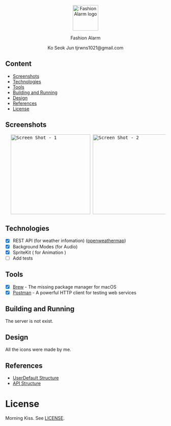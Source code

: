 <p align="center">
  <img src="https://user-images.githubusercontent.com/64264896/197150610-eba4b826-baf8-4a5f-a347-904f1cc9d6f5.png" alt="FashionAlarm logo" height="80">
</p>

<p align="center">
  Fashion Alarm
</p>

<p align="center">
  Ko Seok Jun tjrwns1021@gmail.com
</p>

## Content
- [Screenshots](#screenshots)
- [Technologies](#technologies)
- [Tools](#tools)
- [Building and Running](#building-and-running)
- [Design](#design)
- [References](#references)
- [License](#license)

## Screenshots
<pre>
  <img alt="Screen Shot - 1" src="https://user-images.githubusercontent.com/64264896/197109905-d5559909-cd52-46fa-99dd-6e39a81ecaa1.png" width="250">&nbsp;<img alt="Screen Shot - 2" src="https://user-images.githubusercontent.com/64264896/197117365-68735706-a4b4-40c0-bf33-1f26b3ff6ca4.png" width="250">&nbsp;<img alt="Screen Shot - 3" src="https://user-images.githubusercontent.com/64264896/197117408-50926a3b-835a-4f1a-8bd5-6e2b4dab78b9.png" width="250">&nbsp;<img alt="Screen Shot - 4" src="https://user-images.githubusercontent.com/64264896/197117424-5834a7cc-e8c5-4032-801a-ec3853d9d38c.png" width="250">&nbsp;
</pre>

## Technologies
- [x] REST API (for weather infomation) ([openweathermap](https://openweathermap.org/))
- [x] Background Modes (for Audio)
- [x] SpriteKit ( for Animation )
- [ ] Add tests

## Tools
- [x] [Brew](https://github.com/Homebrew/brew) - The missing package manager for macOS
- [x] [Postman](https://www.getpostman.com) - A powerful HTTP client for testing web services

## Building and Running
The server is not exist.

## Design
All the icons were made by me.

## References
* [UserDefault Structure](https://github.com/wi-seong-cheol/NOA/blob/main/NOA/LocalDB/UserInfo.swift)
* [API Structure](https://www.youtube.com/watch?v=WR4_KenX0G8&ab_channel=%EA%B0%9C%EB%B0%9C%ED%95%98%EB%8A%94%EC%A0%95%EB%8C%80%EB%A6%AC)

License
=======

Morning Kiss. See [LICENSE](https://gongu.copyright.or.kr/gongu/wrt/wrt/view.do?wrtSn=13073793&menuNo=200020).

